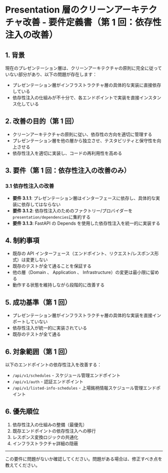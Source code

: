 # Presentation 層のクリーンアーキテクチャ改善 - 要件定義書（第 1 回：依存性注入の改善）

## 1. 背景

現在のプレゼンテーション層は、クリーンアーキテクチャの原則に完全に従っていない部分があり、以下の問題が存在します：

- プレゼンテーション層がインフラストラクチャ層の具体的な実装に直接依存している
- 依存性注入の仕組みが不十分で、各エンドポイントで実装を直接インスタンス化している

## 2. 改善の目的（第 1 回）

- クリーンアーキテクチャの原則に従い、依存性の方向を適切に管理する
- プレゼンテーション層を他の層から独立させ、テスタビリティと保守性を向上させる
- 依存性注入を適切に実装し、コードの再利用性を高める

## 3. 要件（第 1 回：依存性注入の改善のみ）

### 3.1 依存性注入の改善

- **要件 3.1.1**: プレゼンテーション層はインターフェースに依存し、具体的な実装に依存してはならない
- **要件 3.1.2**: 依存性注入のためのファクトリー/プロバイダーを`presentation/dependencies`に集約する
- **要件 3.1.3**: FastAPI の Depends を使用した依存性注入を統一的に実装する

## 4. 制約事項

- 既存の API インターフェース（エンドポイント、リクエスト/レスポンス形式）は変更しない
- 既存のテストが全て通ることを保証する
- 他の層（Domain 、 Application 、 Infrastructure）の変更は最小限に留める
- 動作する状態を維持しながら段階的に改善する

## 5. 成功基準（第 1 回）

- プレゼンテーション層がインフラストラクチャ層の具体的な実装を直接インポートしていない
- 依存性注入が統一的に実装されている
- 既存のテストが全て通る

## 6. 対象範囲（第 1 回）

以下のエンドポイントの依存性注入を改善する：
- `/api/v1/schedules` - スケジュール管理エンドポイント
- `/api/v1/auth` - 認証エンドポイント
- `/api/v1/listed-info-schedules` - 上場銘柄情報スケジュール管理エンドポイント

## 6. 優先順位

1. 依存性注入の仕組みの整備（最優先）
2. 既存エンドポイントの依存性注入への移行
3. レスポンス変換ロジックの共通化
4. インフラストラクチャ詳細の隠蔽

---

この要件に問題がないか確認してください。問題がある場合は、修正すべき点を教えてください。
